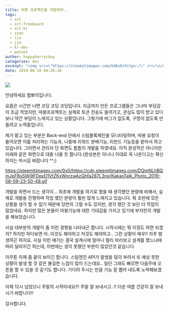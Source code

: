 ```yaml
---
title: 따봉 프로젝트를 개발하며..
tags:
  - sct
  - sct-freeboard
  - sct-kr
  - zzan
  - liv
  - jjm
  - kr-dev
  - palnet
author: happyberrysboy
categories: dev
excerpt: "<img src=\"https://steemitimages.com/640x0/https:/\" />\r\n/cdn.steemitimages.com/DQmU8hwnAWm29BmczzrLHGfxPhDsUyr8VQwF8UiFdRrFgjY/％EC％83％88％20％ED％8C％8C％EC％9D％BC％202019-02-27％2017.53.44_2.jpg)  안녕하세요 햅뽀이입니다.  요즘은 시간만 나면 코딩 코딩 코딩입니다. 지금까지 만든 프로그램들은 그나마 부담감이 조금 ....."
date: 2019-08-10 00:28:18
---
```


![](https://steemitimages.com/640x0/https://cdn.steemitimages.com/DQmU8hwnAWm29BmczzrLHGfxPhDsUyr8VQwF8UiFdRrFgjY/％EC％83％88％20％ED％8C％8C％EC％9D％BC％202019-02-27％2017.53.44_2.jpg)

안녕하세요 햅뽀이입니다.

요즘은 시간만 나면 코딩 코딩 코딩입니다.
지금까지 만든 프로그램들은 그나마 부담감이 조금 적었지만, 따봉프로젝트는 실제로 토큰 전송도 들어가고, 관심도 많이 받고 있다보니 약간 부담이 느껴지고 있는 상황입니다. 그렇기에 버그가 없도록, 구멍이 없도록 만들려고 노력중입니다.

제가 맡고 있는 부분은 Back-end 단에서 스팀블록체인을 모니터링하며, 따봉 요청이 들어오면 이를 처리하는 기능과, 나중에 리워드 분배기능, 리펀드 기능등을 맡아서 하고 있습니다. 그러면서 관리자 단 화면도 틈틈이 개발을 하였네요. 아직 완성작은 아니지만 아래와 같은 화면으로 대충 나올 듯 합니다.(완성본은 아니니 이대로 꼭 나온다고는 확신하지는 마시길 바랍니다 ^^;)


https://steemitimages.com/0x0/https://cdn.steemitimages.com/DQmNLhBQmJpFBsSWj9FDeeD1VtZKxWnrzwAzQhfa287L3np/KakaoTalk_Photo_2019-08-09-23-50-48.gif

개발을 하면서 드는 생각이... 최초에 개발을 하기로 했을 때 생각했던 분량에 비해서, 실제로 개발을 진행하며 작업 했던 분량이 훨씬 많게 느껴지고 있습니다. 뭐 초반에 모든 상황을 생각 할 수 없기 때문에 당연히 그럴 수도 있지만, 생각 했던 것 보단 더 작업이 많았네요. 하지만 많은 분들이 따봉기능에 대한 기대감을 가지고 있기에 부지런히 개발을 해보았습니다. 

사실 대부분의 개발이 좀 이런 경향을 나타내곤 합니다. 시작시에는 뭐 이정도 하면 되겠지? 하지만 하다보면 아..이것도 해야하고 저것도 해야하고.. 그런 상황이 매우!! 자주 발생하곤 하지요. 사실 이런 얘기는 결국 설계시에 얼마나 멀리 바라보고 설계를 했느냐에 따라 달라지긴 하는데, 이번에는 생각 못했던 부분이 많았던것 같습니다.

아무튼 이제 좀 끝이 보이긴 합니다. 스팀엔진 API가 말썽을 많이 부려서 또 예상 못한 상황이 발생 할 것 같은 불길한 느낌이 많이 드는데요.. 일단 그래도 빠르면 다음주에 오픈을 할 수 있을 것 같기도 합니다. 기다려 주시는 만큼 기능 잘 뽑아 내도록 노력해보겠습니다.

이제 12시 넘었으니 주말의 시작이네요!!! 주말 잘 보내시고..!! 더운 여름 건강히 잘 보내시기 바랍니다!!

감사합니다.